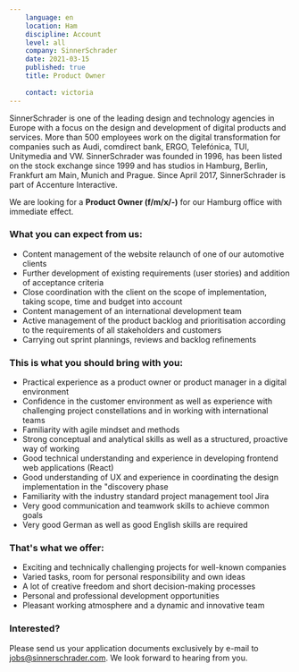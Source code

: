 ```yaml
---
    language: en
    location: Ham
    discipline: Account
    level: all
    company: SinnerSchrader
    date: 2021-03-15
    published: true
    title: Product Owner
    
    contact: victoria
---
```


SinnerSchrader is one of the leading design and technology agencies in Europe with a focus on the design and development of digital products and services. More than 500 employees work on the digital transformation for companies such as Audi, comdirect bank, ERGO, Telefónica, TUI, Unitymedia and VW. SinnerSchrader was founded in 1996, has been listed on the stock exchange since 1999 and has studios in Hamburg, Berlin, Frankfurt am Main, Munich and Prague. Since April 2017, SinnerSchrader is part of Accenture Interactive.

We are looking for a **Product Owner (f/m/x/-)** for our Hamburg office with immediate effect.

### What you can expect from us:

- Content management of the website relaunch of one of our automotive clients
- Further development of existing requirements (user stories) and addition of acceptance criteria
- Close coordination with the client on the scope of implementation, taking scope, time and budget into account
- Content management of an international development team
- Active management of the product backlog and prioritisation according to the requirements of all stakeholders and customers
- Carrying out sprint plannings, reviews and backlog refinements

### This is what you should bring with you:

- Practical experience as a product owner or product manager in a digital environment
- Confidence in the customer environment as well as experience with challenging project constellations and in working with international teams
- Familiarity with agile mindset and methods
- Strong conceptual and analytical skills as well as a structured, proactive way of working
- Good technical understanding and experience in developing frontend web applications (React)
- Good understanding of UX and experience in coordinating the design implementation in the "discovery phase
- Familiarity with the industry standard project management tool Jira
- Very good communication and teamwork skills to achieve common goals
- Very good German as well as good English skills are required

### That's what we offer:

- Exciting and technically challenging projects for well-known companies
- Varied tasks, room for personal responsibility and own ideas
- A lot of creative freedom and short decision-making processes
- Personal and professional development opportunities
- Pleasant working atmosphere and a dynamic and innovative team

### Interested?

Please send us your application documents exclusively by e-mail to <jobs@sinnerschrader.com>. We look forward to hearing from you.

